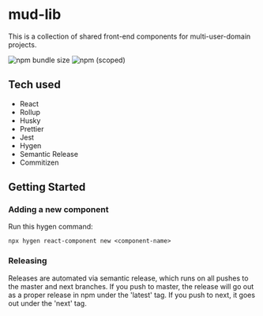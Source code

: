 # mud-lib

This is a collection of shared front-end components for multi-user-domain projects.

![npm bundle size](https://img.shields.io/bundlephobia/min/@multi-user-domain/mud-lib)
![npm (scoped)](https://img.shields.io/npm/v/@multi-user-domain/mud-lib)

## Tech used

- React
- Rollup
- Husky
- Prettier
- Jest
- Hygen
- Semantic Release
- Commitizen

## Getting Started

### Adding a new component

Run this hygen command:

```
npx hygen react-component new <component-name>
```

### Releasing

Releases are automated via semantic release, which runs on all pushes to the master and next branches. If you push to master, the release will go out as a proper release in npm under the 'latest' tag. If you push to next, it goes out under the 'next' tag.
